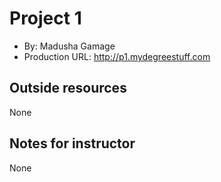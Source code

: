 # Project 1
+ By: Madusha Gamage
+ Production URL: <http://p1.mydegreestuff.com>

## Outside resources
None

## Notes for instructor
None